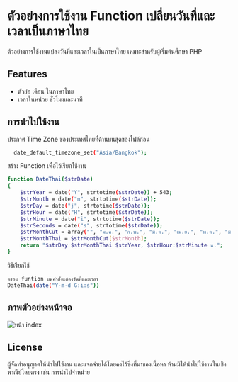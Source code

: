 
# ตัวอย่างการใช้งาน Function เปลี่ยนวันที่และเวลาเป็นภาษาไทย

ตัวอย่างการใช้งานแปลงวันที่และเวลาในเป็นภาษาไทย เหมาะสำหรับผู้เริ่มต้นศึกษา PHP

## Features

- ตัวย่อ เดือน ในภาษาไทย
- เวลาในหน่วย ชั่วโมงและนาที

## การนำไปใช้งาน

ประกาศ Time Zone ของประเทศไทยที่ด้านบนสุดของไฟล์ก่อน

```bash
  date_default_timezone_set("Asia/Bangkok");
```
สร้าง Function เพื่อไว้เรียกใช้งาน

```bash
function DateThai($strDate)
{
    $strYear = date("Y", strtotime($strDate)) + 543;
    $strMonth = date("n", strtotime($strDate));
    $strDay = date("j", strtotime($strDate));
    $strHour = date("H", strtotime($strDate));
    $strMinute = date("i", strtotime($strDate));
    $strSeconds = date("s", strtotime($strDate));
    $strMonthCut = array("", "ม.ค.", "ก.พ.", "มี.ค.", "เม.ย.", "พ.ค.", "มิ.ย.", "ก.ค.", "ส.ค.", "ก.ย.", "ต.ค.", "พ.ย.", "ธ.ค.");
    $strMonthThai = $strMonthCut[$strMonth];
    return "$strDay $strMonthThai $strYear, $strHour:$strMinute น.";
}
```

วิธีเรียกใช้

```bash
ครอบ funtion บนคำสั่งแสดงวันที่และเวลา
DateThai(date("Y-m-d G:i:s"))
```

## ภาพตัวอย่างหน้าจอ

![หน้า index](https://i.imgur.com/TTeUWTx.png)


## License

ผู้จัดทำอนุญาตให้นำไปใช้งาน และแจกจ่ายได้โดยคงไว้ซึ่งที่มาของเนื้อหา ห้ามมิให้นำไปใช้งานในเชิงพาณีย์โดยตรง เช่น การนำไปจำหน่าย
